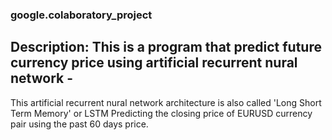 ### google.colaboratory_project

## Description: This is a program that predict future currency price using artificial recurrent nural network - 
 This artificial recurrent nural network architecture is also called 'Long Short Term Memory' or LSTM
 Predicting the closing price of EURUSD currency pair using the past 60 days price.
